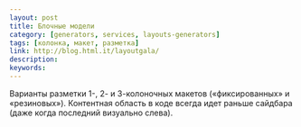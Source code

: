 ```yaml
---
layout: post
title: Блочные модели
category: [generators, services, layouts-generators]
tags: [колонка, макет, разметка]
link: http://blog.html.it/layoutgala/
description:
keywords:
---
```


<p>Варианты разметки 1-, 2- и 3-колоночных макетов («фиксированных» и «резиновых»). Контентная область в коде всегда идет раньше сайдбара (даже когда последний визуально слева).</p>
